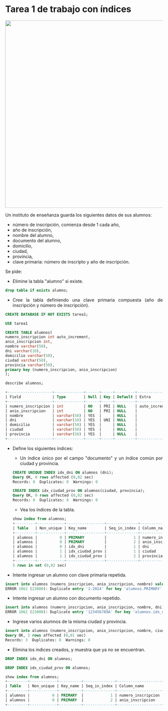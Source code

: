 <div align="justify">

# Tarea 1 de trabajo con índices

<div align="center">
<img src="https://hoplasoftware.com/wp-content/uploads/2021/07/1024px-MySQL.ff87215b43fd7292af172e2a5d9b844217262571.png" width=600/>
</div>

Un instituto de enseñanza guarda los siguientes datos de sus alumnos:
 - número de inscripción, comienza desde 1 cada año,
 - año de inscripción,
 - nombre del alumno,
 - documento del alumno,
 - domicilio,
 - ciudad,
 - provincia,
 - clave primaria: número de inscripto y año de inscripción.

Se pide: 
- Elimine la tabla "alumno" si existe. 

```sql
drop table if exists alumno;
```

- Cree la tabla definiendo una clave primaria compuesta (año de inscripción y número de 
inscripción).

```sql
CREATE DATABASE IF NOT EXISTS tarea1;

USE tarea1

CREATE TABLE alumnos(
numero_inscripcion int auto_increment,
anio_inscripcion int,
nombre varchar(50),
dni varchar(10),
domicilio varchar(50),
ciudad varchar(50),
provincia varchar(50),
primary key (numero_inscripcion, anio_inscripcion)
);

describe alumnos;

+--------------------+-------------+------+-----+---------+----------------+
| Field              | Type        | Null | Key | Default | Extra          |
+--------------------+-------------+------+-----+---------+----------------+
| numero_inscripcion | int         | NO   | PRI | NULL    | auto_increment |
| anio_inscripcion   | int         | NO   | PRI | NULL    |                |
| nombre             | varchar(50) | YES  |     | NULL    |                |
| dni                | varchar(10) | YES  | UNI | NULL    |                |
| domicilio          | varchar(50) | YES  |     | NULL    |                |
| ciudad             | varchar(50) | YES  |     | NULL    |                |
| provincia          | varchar(50) | YES  |     | NULL    |                |
+--------------------+-------------+------+-----+---------+----------------+
```

- Define los siguientes indices:
   - Un índice único por el campo "documento" y un índice común por ciudad y provincia.

  ```sql
  CREATE UNIQUE INDEX idx_dni ON alumnos (dni);
  Query OK, 0 rows affected (0,02 sec)
  Records: 0  Duplicates: 0  Warnings: 0

  CREATE INDEX idx_ciudad_prov ON alumnos(ciudad, provincia);
  Query OK, 0 rows affected (0,02 sec)
  Records: 0  Duplicates: 0  Warnings: 0
  ```
  
    - Vea los índices de la tabla.

  ```sql
  show index from alumnos;
  +---------+------------+-----------------+--------------+--------------------+-----------+-------------+----------+--------+------+------------+---------+---------------+---------+------------+
  | Table   | Non_unique | Key_name        | Seq_in_index | Column_name        | Collation | Cardinality | Sub_part | Packed | Null | Index_type | Comment | Index_comment | Visible | Expression |
  +---------+------------+-----------------+--------------+--------------------+-----------+-------------+----------+--------+------+------------+---------+---------------+---------+------------+
  | alumnos |          0 | PRIMARY         |            1 | numero_inscripcion | A         |           0 |     NULL |   NULL |      | BTREE      |         |               | YES     | NULL       |
  | alumnos |          0 | PRIMARY         |            2 | anio_inscripcion   | A         |           0 |     NULL |   NULL |      | BTREE      |         |               | YES     | NULL       |
  | alumnos |          0 | idx_dni         |            1 | dni                | A         |           0 |     NULL |   NULL | YES  | BTREE      |         |               | YES     | NULL       |
  | alumnos |          1 | idx_ciudad_prov |            1 | ciudad             | A         |           0 |     NULL |   NULL | YES  | BTREE      |         |               | YES     | NULL       |
  | alumnos |          1 | idx_ciudad_prov |            2 | provincia          | A         |           0 |     NULL |   NULL | YES  | BTREE      |         |               | YES     | NULL       |
  +---------+------------+-----------------+--------------+--------------------+-----------+-------------+----------+--------+------+------------+---------+---------------+---------+------------+
  5 rows in set (0,02 sec)
  ```

- Intente ingresar un alumno con clave primaria repetida.

```sql
insert into alumnos (numero_inscripcion, anio_inscripcion, nombre) values (1, 2024, "lili");
ERROR 1062 (23000): Duplicate entry '1-2024' for key 'alumnos.PRIMARY'
```

- Intente ingresar un alumno con documento repetido.

```sql
insert into alumnos (numero_inscripcion, anio_inscripcion, nombre, dni) values (2, 2024, "sara", "123456789A");
ERROR 1062 (23000): Duplicate entry '123456789A' for key 'alumnos.idx_dni'
```

- Ingrese varios alumnos de la misma ciudad y provincia.

```sql
insert into alumnos (numero_inscripcion, anio_inscripcion, nombre, ciudad, provincia) values (3, 2022, "jaime", "santa cruz", "santa cruz"), (4, 2023, "lira", "santa cruz", "santa cruz"), (5, 2023, "lucia",  "santa cruz", "santa cruz");
Query OK, 3 rows affected (0,01 sec)
Records: 3  Duplicates: 0  Warnings: 0
```

- Elimina los indices creados, y muestra que ya no se encuentran.

```sql
DROP INDEX idx_dni ON alumnos;

DROP INDEX idx_ciudad_prov ON alumnos;

show index from alumnos;
+---------+------------+----------+--------------+--------------------+-----------+-------------+----------+--------+------+------------+---------+---------------+---------+------------+
| Table   | Non_unique | Key_name | Seq_in_index | Column_name        | Collation | Cardinality | Sub_part | Packed | Null | Index_type | Comment | Index_comment | Visible | Expression |
+---------+------------+----------+--------------+--------------------+-----------+-------------+----------+--------+------+------------+---------+---------------+---------+------------+
| alumnos |          0 | PRIMARY  |            1 | numero_inscripcion | A         |           0 |     NULL |   NULL |      | BTREE      |         |               | YES     | NULL       |
| alumnos |          0 | PRIMARY  |            2 | anio_inscripcion   | A         |           0 |     NULL |   NULL |      | BTREE      |         |               | YES     | NULL       |
+---------+------------+----------+--------------+--------------------+-----------+-------------+----------+--------+------+------------+---------+---------------+---------+------------+
```

</div>
